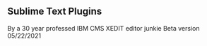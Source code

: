 ## Sublime Text Plugins 
By a 30 year professed IBM CMS XEDIT editor junkie
Beta version  05/22/2021

